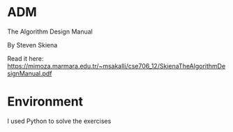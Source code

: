 # ADM
The Algorithm Design Manual

By Steven Skiena

Read it here: https://mimoza.marmara.edu.tr/~msakalli/cse706_12/SkienaTheAlgorithmDesignManual.pdf

# Environment
I used Python to solve the exercises
